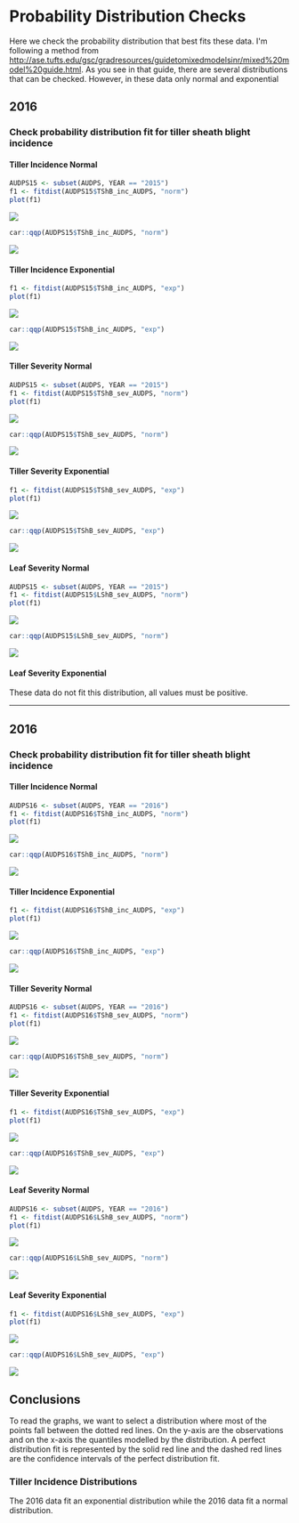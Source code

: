 Probability Distribution Checks
================

Here we check the probability distribution that best fits these data. I'm following a method from <http://ase.tufts.edu/gsc/gradresources/guidetomixedmodelsinr/mixed%20model%20guide.html>. As you see in that guide, there are several distributions that can be checked. However, in these data only normal and exponential

2016
----

### Check probability distribution fit for tiller sheath blight incidence

#### Tiller Incidence Normal

``` r
AUDPS15 <- subset(AUDPS, YEAR == "2015")
f1 <- fitdist(AUDPS15$TShB_inc_AUDPS, "norm")
plot(f1)
```

![](Probability_distribution_checks_files/figure-markdown_github/2015_TShB_inc_norm-1.png)

``` r
car::qqp(AUDPS15$TShB_inc_AUDPS, "norm")
```

![](Probability_distribution_checks_files/figure-markdown_github/2015_TShB_inc_norm-2.png)

#### Tiller Incidence Exponential

``` r
f1 <- fitdist(AUDPS15$TShB_inc_AUDPS, "exp")
plot(f1)
```

![](Probability_distribution_checks_files/figure-markdown_github/2015_TShB_inc_exp-1.png)

``` r
car::qqp(AUDPS15$TShB_inc_AUDPS, "exp")
```

![](Probability_distribution_checks_files/figure-markdown_github/2015_TShB_inc_exp-2.png)

#### Tiller Severity Normal

``` r
AUDPS15 <- subset(AUDPS, YEAR == "2015")
f1 <- fitdist(AUDPS15$TShB_sev_AUDPS, "norm")
plot(f1)
```

![](Probability_distribution_checks_files/figure-markdown_github/2015_TShB_sev_norm-1.png)

``` r
car::qqp(AUDPS15$TShB_sev_AUDPS, "norm")
```

![](Probability_distribution_checks_files/figure-markdown_github/2015_TShB_sev_norm-2.png)

#### Tiller Severity Exponential

``` r
f1 <- fitdist(AUDPS15$TShB_sev_AUDPS, "exp")
plot(f1)
```

![](Probability_distribution_checks_files/figure-markdown_github/2015_TShB_sev_exp-1.png)

``` r
car::qqp(AUDPS15$TShB_sev_AUDPS, "exp")
```

![](Probability_distribution_checks_files/figure-markdown_github/2015_TShB_sev_exp-2.png)

#### Leaf Severity Normal

``` r
AUDPS15 <- subset(AUDPS, YEAR == "2015")
f1 <- fitdist(AUDPS15$LShB_sev_AUDPS, "norm")
plot(f1)
```

![](Probability_distribution_checks_files/figure-markdown_github/2015_LShB_sev_norm-1.png)

``` r
car::qqp(AUDPS15$LShB_sev_AUDPS, "norm")
```

![](Probability_distribution_checks_files/figure-markdown_github/2015_LShB_sev_norm-2.png)

#### Leaf Severity Exponential

These data do not fit this distribution, all values must be positive.

------------------------------------------------------------------------

2016
----

### Check probability distribution fit for tiller sheath blight incidence

#### Tiller Incidence Normal

``` r
AUDPS16 <- subset(AUDPS, YEAR == "2016")
f1 <- fitdist(AUDPS16$TShB_inc_AUDPS, "norm")
plot(f1)
```

![](Probability_distribution_checks_files/figure-markdown_github/2016_TShB_inc_norm-1.png)

``` r
car::qqp(AUDPS16$TShB_inc_AUDPS, "norm")
```

![](Probability_distribution_checks_files/figure-markdown_github/2016_TShB_inc_norm-2.png)

#### Tiller Incidence Exponential

``` r
f1 <- fitdist(AUDPS16$TShB_inc_AUDPS, "exp")
plot(f1)
```

![](Probability_distribution_checks_files/figure-markdown_github/2016_TShB_inc_exp-1.png)

``` r
car::qqp(AUDPS16$TShB_inc_AUDPS, "exp")
```

![](Probability_distribution_checks_files/figure-markdown_github/2016_TShB_inc_exp-2.png)

#### Tiller Severity Normal

``` r
AUDPS16 <- subset(AUDPS, YEAR == "2016")
f1 <- fitdist(AUDPS16$TShB_sev_AUDPS, "norm")
plot(f1)
```

![](Probability_distribution_checks_files/figure-markdown_github/2016_TShB_sev_norm-1.png)

``` r
car::qqp(AUDPS16$TShB_sev_AUDPS, "norm")
```

![](Probability_distribution_checks_files/figure-markdown_github/2016_TShB_sev_norm-2.png)

#### Tiller Severity Exponential

``` r
f1 <- fitdist(AUDPS16$TShB_sev_AUDPS, "exp")
plot(f1)
```

![](Probability_distribution_checks_files/figure-markdown_github/2016_TShB_sev_exp-1.png)

``` r
car::qqp(AUDPS16$TShB_sev_AUDPS, "exp")
```

![](Probability_distribution_checks_files/figure-markdown_github/2016_TShB_sev_exp-2.png)

#### Leaf Severity Normal

``` r
AUDPS16 <- subset(AUDPS, YEAR == "2016")
f1 <- fitdist(AUDPS16$LShB_sev_AUDPS, "norm")
plot(f1)
```

![](Probability_distribution_checks_files/figure-markdown_github/2016_LShB_sev_norm-1.png)

``` r
car::qqp(AUDPS16$LShB_sev_AUDPS, "norm")
```

![](Probability_distribution_checks_files/figure-markdown_github/2016_LShB_sev_norm-2.png)

#### Leaf Severity Exponential

``` r
f1 <- fitdist(AUDPS16$LShB_sev_AUDPS, "exp")
plot(f1)
```

![](Probability_distribution_checks_files/figure-markdown_github/2016_LShB_sev_exp-1.png)

``` r
car::qqp(AUDPS16$LShB_sev_AUDPS, "exp")
```

![](Probability_distribution_checks_files/figure-markdown_github/2016_LShB_sev_exp-2.png)

Conclusions
-----------

To read the graphs, we want to select a distribution where most of the points fall between the dotted red lines. On the y-axis are the observations and on the x-axis the quantiles modelled by the distribution. A perfect distribution fit is represented by the solid red line and the dashed red lines are the confidence intervals of the perfect distribution fit.

### Tiller Incidence Distributions

The 2016 data fit an exponential distribution while the 2016 data fit a normal distribution.

